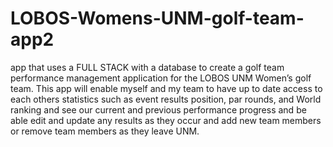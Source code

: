 # LOBOS-Womens-UNM-golf-team-app2
app that uses a FULL STACK with a database to create a golf team performance management application for the LOBOS UNM Women’s golf team.   This app will enable myself and my team to have up to date access to each others statistics such as event results position, par rounds, and World ranking and see our current and previous performance progress and be able edit and update any results as they occur and add new team members or remove team members as they leave UNM.
